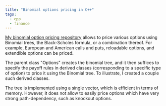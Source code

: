 ```yaml
---
title: "Binomial options pricing in C++"
tags:
  - cpp
  - finance
---
```


[My binomial option pricing repository][Binomial-GitHub] allows to price various options using Binomial trees, the Black-Scholes formula, or a combination thereof. For example, European and American calls and puts,
reloadable options, and extendible options can be priced.

The parent class "Options" creates the binomial tree, and it then suffices to specify
the payoff rules in derived classes (corresponding to a specific type of option) to price it
using the Binomial tree. To illustrate, I created a couple such derived classes.

The tree is implemented using a single vector, which is efficient in terms of memory. However,
it does not allow to easily price options which have very strong path-dependency, such as knockout options.


[Binomial-GitHub]: https://github.com/GabCaz/Binomial-Option-Pricing
